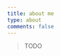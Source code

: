 ```yaml
---
title: about me
type: about
comments: false
---
```


<blockquote class="blockquote-center">

TODO

</blockquote>